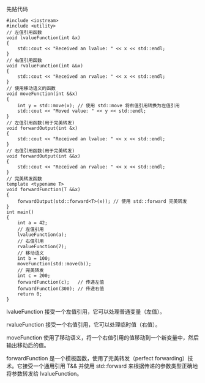 先贴代码
```
#include <iostream>
#include <utility>
// 左值引用函数
void lvalueFunction(int &x)
{
    std::cout << "Received an lvalue: " << x << std::endl;
}
// 右值引用函数
void rvalueFunction(int &&x)
{
    std::cout << "Received an rvalue: " << x << std::endl;
}
// 使用移动语义的函数
void moveFunction(int &&x)
{
    int y = std::move(x); // 使用 std::move 将右值引用转换为左值引用
    std::cout << "Moved value: " << y << std::endl;
}
// 左值引用函数(用于完美转发)
void forwardOutput(int &x)
{
    std::cout << "Received an lvalue: " << x << std::endl;
}
// 右值引用函数(用于完美转发)
void forwardOutput(int &&x)
{
    std::cout << "Received an rvalue: " << x << std::endl;
}
// 完美转发函数
template <typename T>
void forwardFunction(T &&x)
{
    forwardOutput(std::forward<T>(x)); // 使用 std::forward 完美转发
}
int main()
{
    int a = 42;
    // 左值引用
    lvalueFunction(a);
    // 右值引用
    rvalueFunction(7);
    // 移动语义
    int b = 100;
    moveFunction(std::move(b));
    // 完美转发
    int c = 200;
    forwardFunction(c);   // 传递左值
    forwardFunction(300); // 传递右值
    return 0;
}
```
lvalueFunction 接受一个左值引用，它可以处理普通变量（左值）。

rvalueFunction 接受一个右值引用，它可以处理临时值（右值）。

moveFunction 使用了移动语义，将一个右值引用的值移动到一个新变量中，然后输出移动后的值。

forwardFunction 是一个模板函数，使用了完美转发（perfect forwarding）技术。它接受一个通用引用 T&& 并使用 std::forward 来根据传递的参数类型正确地将参数转发给 lvalueFunction。